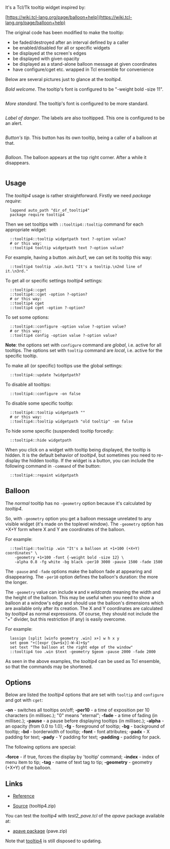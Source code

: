It's a Tcl/Tk tooltip widget inspired by:

[https://wiki.tcl-lang.org/page/balloon+help](https://wiki.tcl-lang.org/page/balloon+help)

The original code has been modified to make the tooltip:

  * be faded/destroyed after an interval defined by a caller
  * be enabled/disabled for all or specific widgets
  * be displayed at the screen's edges
  * be displayed with given opacity
  * be displayed as a stand-alone balloon message at given coordinates
  * have configure/cget etc. wrapped in Tcl ensemble for convenience

Below are several pictures just to glance at the *tooltip4*.

*Bold welcome*. The tooltip's font is configured to be "-weight bold -size 11".

 <img src="https://aplsimple.github.io/en/tcl/tooltip4/files/tt1.png" class="media" alt="">

*More standard*.  The tooltip's font is configured to be more standard.

 <img src="https://aplsimple.github.io/en/tcl/tooltip4/files/tt2.png" class="media" alt="">

*Label of danger*. The labels are also tooltipped. This one is configured to be an alert.

 <img src="https://aplsimple.github.io/en/tcl/tooltip4/files/tt3.png" class="media" alt="">

*Button's tip*. This button has its own tooltip, being a caller of a balloon at that.

 <img src="https://aplsimple.github.io/en/tcl/tooltip4/files/tt4.png" class="media" alt="">

*Balloon*. The balloon appears at the top right corner. After a while it disappears.

 <img src="https://aplsimple.github.io/en/tcl/tooltip4/files/tt5.png" class="media" alt="">

## Usage

The *tooltip4* usage is rather straightforward. Firstly we need *package require*:

      lappend auto_path "dir_of_tooltip4"
      package require tooltip4

Then we set tooltips with `::tooltip4::tooltip` command for each appropriate widget:

      ::tooltip4::tooltip widgetpath text ?-option value?
      # or this way:
      ::tooltip4 tooltip widgetpath text ?-option value?

For example, having a button *.win.but1*, we can set its tooltip this way:

      ::tooltip4 tooltip .win.but1 "It's a tooltip.\n2nd line of it.\n3rd."

To get all or specific settings *tooltip4* settings:

      ::tooltip4::cget
      ::tooltip4::cget -option ?-option?
      # or this way:
      ::tooltip4 cget
      ::tooltip4 cget -option ?-option?

To set some options:

      ::tooltip4::configure -option value ?-option value?
      # or this way:
      ::tooltip4 config -option value ?-option value?

**Note**: the options set with `configure` command are *global*, i.e. active for all tooltips.
The options set with `tooltip` command are *local*, i.e. active for the specific tooltip.

To make all (or specific) tooltips use the global settings:

      ::tooltip4::update ?widgetpath?

To disable all tooltips:

      ::tooltip4::configure -on false

To disable some specific tooltip:

      ::tooltip4::tooltip widgetpath ""
      # or this way:
      ::tooltip4::tooltip widgetpath "old tooltip" -on false

To hide some specific (suspended) tooltip forcedly:

      ::tooltip4::hide widgetpath

When you click on a widget with tooltip being displayed, the tooltip is hidden. It is the default behavior of *tooltip4*, but sometimes you need to re-display the hidden tooltip. If the widget is a button, you can include the following command in `-command` of the button:

      ::tooltip4::repaint widgetpath

## Balloon

The *normal* tooltip has no `-geometry` option because it's calculated by *tooltip4*.

So, with `-geometry` option you get a balloon message unrelated to any visible widget (it's made on the toplevel window). The `-geometry` option has +X+Y form where X and Y are coordinates of the balloon.

For example:

      ::tooltip4::tooltip .win "It's a balloon at +1+100 (+X+Y) coordinates" \
        -geometry +1+100 -font {-weight bold -size 12} \
        -alpha 0.8 -fg white -bg black -per10 3000 -pause 1500 -fade 1500

The `-pause` and `-fade` options make the balloon fade at appearing and disappearing. The `-per10` option defines the balloon's duration: the more the longer.

The `-geometry` value can include `W` and `H` *wildcards* meaning the width and the height of the balloon. This may be useful when you need to show a balloon at a window's edge and should use the balloon's dimensions which are available only after its creation. The X and Y coordinates are calculated by *tooltip4* as normal expressions. Of course, they should not include the "+" divider, but this restriction (if any) is easily overcome.

For example:

      lassign [split [winfo geometry .win] x+] w h x y
      set geom "+([expr {$w+$x}]-W-4)+$y"
      set text "The balloon at the right edge of the window"
      ::tooltip4 too .win $text -geometry $geom -pause 2000 -fade 2000

As seen in the above examples, the *tooltip4* can be used as Tcl ensemble, so that the commands may be shortened.

## Options

Below are listed the *tooltip4* options that are set with `tooltip` and `configure` and got with `cget`:

 **-on** - switches all tooltips on/off;
 **-per10** - a time of exposition per 10 characters (in millisec.); "0" means "eternal";
 **-fade** - a time of fading (in millisec.);
 **-pause** - a pause before displaying tooltips (in millisec.);
 **-alpha** - an opacity (from 0.0 to 1.0);
 **-fg** - foreground of tooltip;
 **-bg** - background of tooltip;
 **-bd** - borderwidth of tooltip;
 **-font** - font attributes;
 **-padx** - X padding for text;
 **-pady** - Y padding for text;
 **-padding** - padding for pack.

The following options are special:

 **-force** - if true, forces the display by 'tooltip' command;
 **-index** - index of menu item to tip;
 **-tag** - name of text tag to tip;
 **-geometry** - geometry (+X+Y) of the balloon.

## Links

  * [Reference](https://aplsimple.github.io/en/tcl/tooltip4/tooltip4.html)

  * [Source](https://chiselapp.com/user/aplsimple/repository/tooltip4/download) (tooltip4.zip)

You can test the *tooltip4* with *test2_pave.tcl* of the *apave* package available at:

  * [apave package](https://chiselapp.com/user/aplsimple/repository/pave/download) (pave.zip)

Note that [tooltip4](https://chiselapp.com/user/aplsimple/repository/tooltip4/download) is still disposed to updating.
